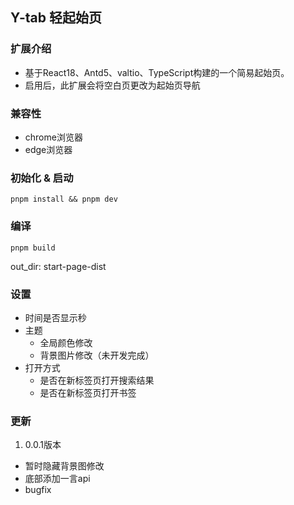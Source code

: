 ## Y-tab 轻起始页

### 扩展介绍
 - 基于React18、Antd5、valtio、TypeScript构建的一个简易起始页。
 - 启用后，此扩展会将空白页更改为起始页导航

### 兼容性
 - chrome浏览器
 - edge浏览器

### 初始化 & 启动
```pnpm install && pnpm dev```

### 编译

```pnpm build```

out_dir: start-page-dist

### 设置
 - 时间是否显示秒
 - 主题
    - 全局颜色修改
    - 背景图片修改（未开发完成）
 - 打开方式
   - 是否在新标签页打开搜索结果
   - 是否在新标签页打开书签


### 更新
 1. 0.0.1版本
   - 暂时隐藏背景图修改
   - 底部添加一言api
   - bugfix
